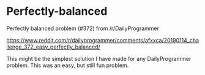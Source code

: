 # Perfectly-balanced
Perfectly balanced problem (#372) from /r/DailyProgrammer

https://www.reddit.com/r/dailyprogrammer/comments/afxxca/20190114_challenge_372_easy_perfectly_balanced/

This might be the simplest solution I have made for any DailyProgrammer problem. This was an easy, but still fun problem.
